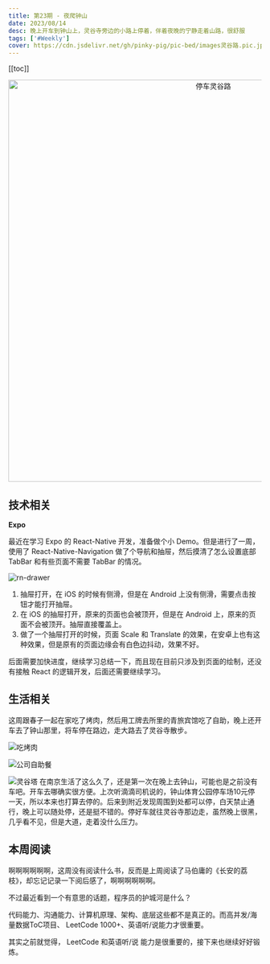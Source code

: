 ```yaml
---
title: 第23期 - 夜爬钟山
date: 2023/08/14
desc: 晚上开车到钟山上，灵谷寺旁边的小路上停着，伴着夜晚的宁静走着山路，很舒服
tags: ['#Weekly']
cover: https://cdn.jsdelivr.net/gh/pinky-pig/pic-bed/images灵谷路.pic.jpg
---
```


[[toc]]

<p align="center">
  <img alt="停车灵谷路" src="https://cdn.jsdelivr.net/gh/pinky-pig/pic-bed/images灵谷路.pic.jpg" width=800 />
</p>

## 技术相关

**Expo**

最近在学习 Expo 的 React-Native 开发，准备做个小 Demo。但是进行了一周，使用了 React-Native-Navigation 做了个导航和抽屉，然后摸清了怎么设置底部 TabBar 和有些页面不需要 TabBar 的情况。

![rn-drawer](https://cdn.jsdelivr.net/gh/pinky-pig/pic-bed/imagesrn-drawer.gif)

1. 抽屉打开，在 iOS 的时候有侧滑，但是在 Android 上没有侧滑，需要点击按钮才能打开抽屉。
2. 在 iOS 的抽屉打开，原来的页面也会被顶开，但是在 Android 上，原来的页面不会被顶开。抽屉直接覆盖上。
3. 做了一个抽屉打开的时候，页面 Scale 和 Translate 的效果，在安卓上也有这种效果，但是原有的页面边缘会有白色边抖动，效果不好。

后面需要加快进度，继续学习总结一下，而且现在目前只涉及到页面的绘制，还没有接触 React 的逻辑开发，后面还需要继续学习。

## 生活相关

这周跟春子一起在家吃了烤肉，然后用工牌去所里的青旅宾馆吃了自助，晚上还开车去了钟山那里，将车停在路边，走大路去了灵谷寺散步。

![吃烤肉](https://cdn.jsdelivr.net/gh/pinky-pig/pic-bed/images吃烤肉.jpg)

![公司自助餐](https://cdn.jsdelivr.net/gh/pinky-pig/pic-bed/images公司自助餐.jpg)

![灵谷塔](https://cdn.jsdelivr.net/gh/pinky-pig/pic-bed/images灵谷塔.jpg)
在南京生活了这么久了，还是第一次在晚上去钟山，可能也是之前没有车吧。开车去哪确实很方便。上次听滴滴司机说的，钟山体育公园停车场10元停一天，所以本来也打算去停的。后来到附近发现周围到处都可以停，白天禁止通行，晚上可以随处停，还是挺不错的。停好车就往灵谷寺那边走，虽然晚上很黑，几乎看不见，但是大道，走着没什么压力。

## 本周阅读

啊啊啊啊啊啊，这周没有阅读什么书，反而是上周阅读了马伯庸的《长安的荔枝》，却忘记记录一下阅后感了，啊啊啊啊啊啊。

不过最近看到一个有意思的话题，程序员的护城河是什么？

代码能力、沟通能力、计算机原理、架构、底层这些都不是真正的。而高并发/海量数据ToC项目、 LeetCode 1000+、英语听/说能力才很重要。

其实之前就觉得， LeetCode 和英语听/说 能力是很重要的，接下来也继续好好锻炼。
